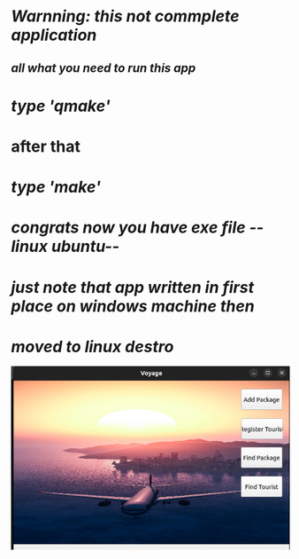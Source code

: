 # _Warnning: this not commplete application_ <br>
## _all what you need to run this app_<br>
# _type 'qmake'_<br>
# **after that** <br>
# _type 'make'_<br>
# _congrats now you have exe file --linux ubuntu--_<br>
# _just note that app written in first place on windows machine then_<br>
# _moved to linux destro_ <br>

![an image of project](https://github.com/ahmedasadmin/tourist_manger_app_with_database/blob/main/voyage.png)
